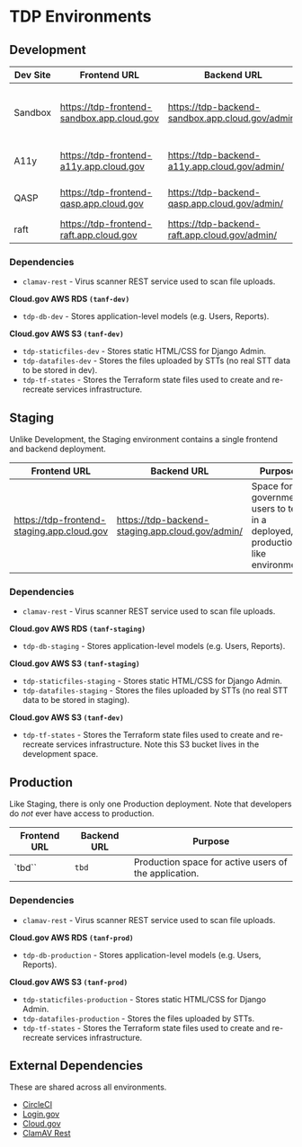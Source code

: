# TDP Environments

## Development

| Dev Site | Frontend URL | Backend URL | Purpose |
| -------- | -------- | -------- | -------- |
| Sandbox     | https://tdp-frontend-sandbox.app.cloud.gov | https://tdp-backend-sandbox.app.cloud.gov/admin/     | Space for devs to test in a deployed environment 
| A11y | https://tdp-frontend-a11y.app.cloud.gov | https://tdp-backend-a11y.app.cloud.gov/admin/ | Space for accessibility testing |
| QASP | https://tdp-frontend-qasp.app.cloud.gov | https://tdp-backend-qasp.app.cloud.gov/admin/ | Space for QASP review |
| raft | https://tdp-frontend-raft.app.cloud.gov | https://tdp-backend-raft.app.cloud.gov/admin/ | Space for raft review |

### Dependencies 

- `clamav-rest` - Virus scanner REST service used to scan file uploads. 

**Cloud.gov AWS RDS `(tanf-dev)`**
- `tdp-db-dev` - Stores application-level models (e.g. Users, Reports).
  
**Cloud.gov AWS S3 `(tanf-dev)`**
- `tdp-staticfiles-dev` - Stores static HTML/CSS for Django Admin.
- `tdp-datafiles-dev` - Stores the files uploaded by STTs (no real STT data to be stored in dev).
- `tdp-tf-states` - Stores the Terraform state files used to create and re-recreate services infrastructure.

## Staging

Unlike Development, the Staging environment contains a single frontend and backend deployment.

| Frontend URL | Backend URL | Purpose |
| -------- | -------- | -------- |
| https://tdp-frontend-staging.app.cloud.gov | https://tdp-backend-staging.app.cloud.gov/admin/     | Space for government users to test in a deployed, production-like environment    |

### Dependencies 

- `clamav-rest` - Virus scanner REST service used to scan file uploads. 

**Cloud.gov AWS RDS `(tanf-staging)`**
- `tdp-db-staging` - Stores application-level models (e.g. Users, Reports).
  
**Cloud.gov AWS S3 `(tanf-staging)`**
- `tdp-staticfiles-staging` - Stores static HTML/CSS for Django Admin.
- `tdp-datafiles-staging` - Stores the files uploaded by STTs (no real STT data to be stored in staging).
  
**Cloud.gov AWS S3 `(tanf-dev)`**
- `tdp-tf-states` - Stores the Terraform state files used to create and re-recreate services infrastructure. Note this S3 bucket lives in the development space.

## Production

Like Staging, there is only one Production deployment. Note that developers do *not* ever have access to production.

| Frontend URL | Backend URL | Purpose |
| -------- | -------- | -------- |
| `tbd`` | `tbd`     | Production space for active users of the application.    |

### Dependencies 

- `clamav-rest` - Virus scanner REST service used to scan file uploads. 

**Cloud.gov AWS RDS `(tanf-prod)`**
- `tdp-db-production` - Stores application-level models (e.g. Users, Reports).
  
**Cloud.gov AWS S3 `(tanf-prod)`**
- `tdp-staticfiles-production` - Stores static HTML/CSS for Django Admin.
- `tdp-datafiles-production` - Stores the files uploaded by STTs.
- `tdp-tf-states` - Stores the Terraform state files used to create and re-recreate services infrastructure.

## External Dependencies

These are shared across all environments.

- [CircleCI](https://circleci.com/)
- [Login.gov](https://login.gov/)
- [Cloud.gov](https://cloud.gov/)
- [ClamAV Rest](https://registry.hub.docker.com/r/rafttech/clamav-rest)

